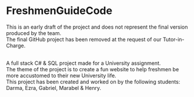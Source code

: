 # FreshmenGuideCode

This is an early draft of the project and does not represent the final version produced by the team. <br />
The final GitHub project has been removed at the request of our Tutor-in-Charge. <br />
<br />

A full stack C# & SQL project made for a University assignment. <br />
The theme of the project is to create a fun website to help freshmen be more accustomed to their new University life. <br />
This project has been created and worked on by the following students: Darma, Ezra, Gabriel, Marabel & Henry. 
